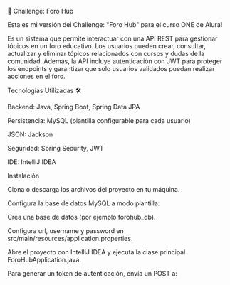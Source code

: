 🚀 Challenge: Foro Hub

Esta es mi versión del Challenge: "Foro Hub" para el curso ONE de Alura!

Es un sistema que permite interactuar con una API REST para gestionar tópicos en un foro educativo. Los usuarios pueden crear, consultar, actualizar y eliminar tópicos relacionados con cursos y dudas de la comunidad. Además, la API incluye autenticación con JWT para proteger los endpoints y garantizar que solo usuarios validados puedan realizar acciones en el foro.

Tecnologías Utilizadas 🛠️

Backend: Java, Spring Boot, Spring Data JPA

Persistencia: MySQL (plantilla configurable para cada usuario)

JSON: Jackson

Seguridad: Spring Security, JWT

IDE: IntelliJ IDEA

Instalación

Clona o descarga los archivos del proyecto en tu máquina.

Configura la base de datos MySQL a modo plantilla:

Crea una base de datos (por ejemplo forohub_db).

Configura url, username y password en src/main/resources/application.properties.

Abre el proyecto con IntelliJ IDEA y ejecuta la clase principal ForoHubApplication.java.

Para generar un token de autenticación, envía un POST a:
